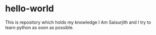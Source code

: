 # hello-world
This is repository which holds my knowledge
I Am Saisurjith and I try to learn python as soon as possible.
